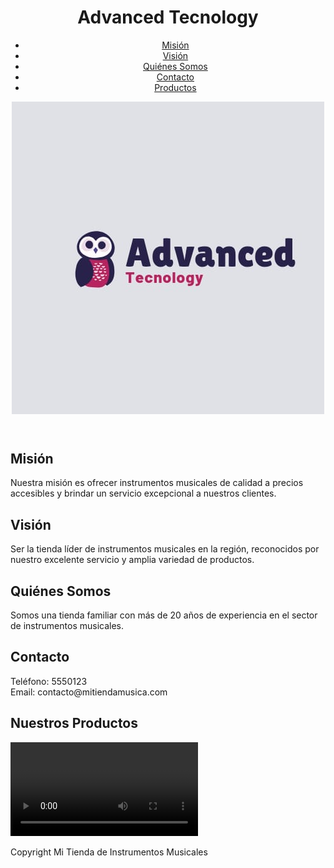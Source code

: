 <!DOCTYPE html>
<html>
<head>
<title>Mi Tienda de Instrumentos Musicales</title>
<link rel="stylesheet" type="text/css" href="alex.css">
</head>

<body>

<header>
  <h1>Advanced Tecnology</h1>
  <nav>
    <ul>
      <li><a href="mision.html">Misión</a></li>
      <li><a href="vision.html">Visión</a></li>
      <li><a href="quienesomos.html">Quiénes Somos</a></li> 
      <li><a href="#contacto">Contacto</a></li>
      <li><a href="#productos">Productos</a></li>
    </ul>
  </nav>
  <img id="logo" src="logo.jpeg"> 
</header>

<main>

  <section id="mision">
    <h2>Misión</h2>
    <p>Nuestra misión es ofrecer instrumentos musicales de calidad a precios accesibles y brindar un servicio excepcional a nuestros clientes.</p>
  </section>

  <section id="vision">
    <h2>Visión</h2>
    <p>Ser la tienda líder de instrumentos musicales en la región, reconocidos por nuestro excelente servicio y amplia variedad de productos.</p>
  </section>

  <section id="quienes">
    <h2>Quiénes Somos</h2>
    <p>Somos una tienda familiar con más de 20 años de experiencia en el sector de instrumentos musicales.</p>
  </section>

  <section id="contacto">
    <h2>Contacto</h2>
    <p>
      Teléfono: 5550123<br>
      Email: contacto@mitiendamusica.com
    </p>
  </section>
  
  <section id="productos">
    <h2>Nuestros Productos</h2>
    <div class="galeria">
      <video src="video.mp4">
            
    </div>
  </section>

</main>

<footer>
  <p>Copyright Mi Tienda de Instrumentos Musicales</p>  
</footer>

</body>
</html>

